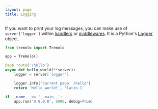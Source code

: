 ```yaml
---
layout: page
title: Logging
---
```


If you want to print your log messages, you can make use of `server['logger']` within [handlers](handlers.html) or [middlewares](middlewares.html).
It is a Python's [Logger](https://docs.python.org/3/library/logging.html) object.

```python
from tremolo import Tremolo

app = Tremolo()

@app.route('/hello')
async def hello_world(**server):
    logger = server['logger']

    logger.info('Current page: /hello')
    return 'Hello world!', 'latin-1'

if __name__ == '__main__':
    app.run('0.0.0.0', 8000, debug=True)
```
